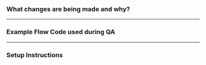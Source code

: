<!--
Thanks for submitting a Pull Request to kestra. To help us review your contribution, please follow the guidelines below:

- Make sure that your commits follow the [conventional commits](https://www.conventionalcommits.org/en/v1.0.0/) specification e.g. `feat(ui): add new button to the toolbar` or `fix(core): fix a bug in the scheduler` or `docs: update the README.md`. This will help us automatically generate the changelog.
- The title should briefly summarize the proposed changes.
- Provide a short overview of the change and the value it adds.
- Share a flow example to help the reviewer understand and QA the change.
- Use "close" to automatically close an issue. For example, `close #1234` will close issue #1234.
-->

### What changes are being made and why?


<!--
Please include a brief summary of the changes included in this PR. Address any issues or feature requests that this PR resolves e.g. closes #1234.
 -->

---

### Example Flow Code used during QA

<!--
Include example code that shows how this PR has been QAed. The code should present a complete, yet easily reproducible flow. This can be the same flow you used during your QA process.

\```yaml
# Your example flow code here
\```

Note that this is not a replacement for unit tests, but rather a way to demonstrate how the changes integrate with the live system, as an end-user would experience it.
  -->

---

### Setup Instructions

<!--
If there are any setup requirements like API keys or trial accounts, kindly include brief bullet points outlining the setup process below.

- [External System Documentation](#)
- Steps to set up the necessary resources

If there are no setup requirements, you can remove this section.

Thank you for your contribution. ❤️
  -->

